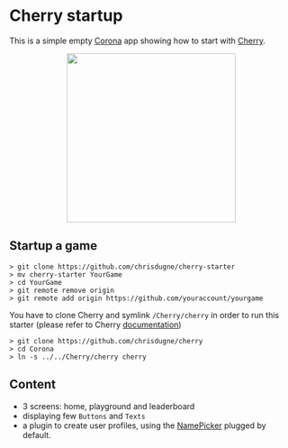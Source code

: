 # Cherry startup

This is a simple empty [Corona](https://coronalabs.com) app showing how to start with [Cherry](https://github.com/chrisdugne/cherry).

<p align="center">
  <img
    src="https://user-images.githubusercontent.com/910636/56814583-cf338800-683f-11e9-8d13-aa40872c4818.gif"
    width="300"
  >
</p>

## Startup a game

```shell
> git clone https://github.com/chrisdugne/cherry-starter
> mv cherry-starter YourGame
> cd YourGame
> git remote remove origin
> git remote add origin https://github.com/youraccount/yourgame
```

You have to clone Cherry and symlink `/Cherry/cherry` in order to run this starter (please refer to Cherry [documentation](https://github.com/chrisdugne/cherry#installation))

```shell
> git clone https://github.com/chrisdugne/cherry
> cd Corona
> ln -s ../../Cherry/cherry cherry
```

## Content

- 3 screens: home, playground and leaderboard
- displaying few `Buttons` and `Texts`
- a plugin to create user profiles, using the [NamePicker](https://github.com/chrisdugne/cherry/blob/master/cherry/screens/name-picker.lua) plugged by default.

